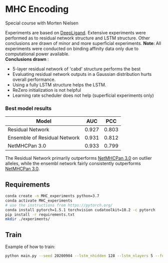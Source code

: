 # MHC Encoding
Special course with Morten Nielsen

Experiments are based on [DeepLigand](https://arxiv.org/abs/1703.10593).
Extensive experiments were performed as to residual network structure and LSTM structure. Other conclusions are drawn of minor and more superficial experiments. <b> Note: </b> All experiments were conducted on binding affinity data only due to computational power available. <br>
<b> Conclusions drawn </b>:
* 5-layer residual network of 'cabd' structure performs the best
* Evaluating residual network outputs in a Gaussian distribution hurts overall performance. 
* Using a fully LSTM structure helps the LSTM. 
* ReZero initialization is not helpful
* Learning rate scheduler does not help (superficial experiments only)

### Best model results

Model | AUC | PCC
--- | --- | ---
Residual Network | 0.927 | 0.803
Ensemble of Residual Network | 0.931 | 0.812
NetMHCPan 3.0 | 0.933 | 0.799

The Residual Network primarily outperforms [NetMHCPan 3.0](https://genomemedicine.biomedcentral.com/articles/10.1186/s13073-016-0288-x) on outlier alleles, while the ensembl network fairly consistently outperforms [NetMHCPan 3.0](https://genomemedicine.biomedcentral.com/articles/10.1186/s13073-016-0288-x).

## Requirements

```bash
conda create -n MHC_experiments python=3.7
conda activate MHC_experiments
# use the instructions from https://pytorch.org/
conda install pytorch=1.5.1 torchvision cudatoolkit=10.2 -c pytorch 
pip install -r requirements.txt
mkdir ./experiments/
```

## Train
Example of how to train:
```bash
python main.py --seed 20200904 --lstm_nhidden 128 --lstm_nlayers 5 --full_lstm True
```

